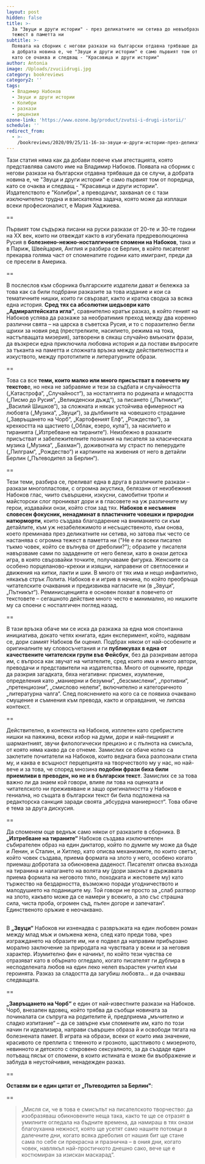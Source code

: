 ```yaml
---
layout: post
hidden: false
title: >-
  За "Звуци и други истории" - през деликатните ни сетива до невъобразимата
  тежест в паметта ни
subtitle: >-
  Появата на сборник с негови разкази на български отдавна трябваше да се случи,
  а добрата новина е, че "Звуци и други истории" е само първият том от поредица,
  като се очаква и следващ - "Красавица и други истории"
author: Antonia
image: /Uploads/zvuciidrugi.jpg
category: bookreviews
category2: ''
tags:
  - Владимир Набоков
  - Звуци и други истории
  - Колибри
  - разкази
  - рецензия
ozone-link: 'https://www.ozone.bg/product/zvutsi-i-drugi-istorii/'
schedule: ''
redirect_from:
  - >-
    /bookreviews/2020/09/25/11-16-за-звуци-и-други-истории-през-деликатните-ни-сетива-до-невъобразимата-тежест-в-паметта-ни
---
```

Тази статия няма как да добави повече към атестацията, която представлява самото име на Владимир Набоков. Появата на сборник с негови разкази на български отдавна трябваше да се случи, а добрата новина е, че "Звуци и други истории" е само първият том от поредица, като се очаква и следващ - "Красавица и други истории". Издателството е "Колибри", а преводачът, захванал се с тази изключително трудна и взискателна задача, която може да изплаши всеки професионалист, е Мария Хаджиева.

\==

Първият том съдържа писани на руски разкази от 20-те и 30-те години на ХХ век, които ни отвеждат както в изгубената предреволюционна Русия в **болезнено-нежно-носталгичните спомени на Набоков**, така и в Париж, Швейцария, Англия и разбира се Берлин, в който писателят прекарва голяма част от споменатите години като имигрант, преди да се пресели в Америка. 

\==

В послеслов към сборника българските издатели дават и бележка за това как са били подбрани разказите за това издание и кои са тематичните нишки, които ги свързват, както и кратка сводка за всяка една история. **Сред тях са абсолютни шедьоври като „Адмиралтейската игла“**, сравнително кратък разказ, в който геният на Набоков успява да разкаже за необратимия преход между два коренно различни свята – на царска в съветска Русия, и то с поразително бегли щрихи за новия ред (престрелките, насилието, режима на тока, настъпващата мизерия), затворени в сякаш случайно вмъкнати фрази, да възкреси една приключила любовна история и да постави въпросите за тъканта на паметта и сложната връзка между действителността и изкуството, между прототипите и литературните образи.

\==

Това са все **теми, които малко или много присъстват в повечето му текстов**е, но нека не забравяме и тези за съдбата и случайността („Катастрофа“, „Случайност“), за носталгията по родината и младостта („Писмо до Русия“, „Великденски дъжд“), за писането („Пътникът“, „Василий Шишков“), за сложната и някак устойчива ефимерност на любовта („Музика“, „Звуци“), за дълбините на човешкото страдание („Завръщането на Чорб“, „Картофеният Елф“, „Рождество“), за крехкостта на щастието („Облак, езеро, кула“), за насилието и тиранията („Изтребване на тираните“). Неизбежно в разказите присъстват и забележителните познания на писателя за класическата музика („Музика“, „Бахман“), доживотната му страст по пеперудите („Пилграм“, „Рождество“) и картините на живения от него в детайли Берлин („Пътеводител за Берлин“).

\==

Тези теми, разбира се, преливат една в друга в различните разкази – разкази многопластови, с огромна акустика, белязани от неизбежния Набоков глас, чиито съвършени, изкусни, самобитни тропи и майсторски слог проникват дори и в гласовете на уж различните му герои, издавайки онзи, който стои зад тях. **Набоков е несъмнен словесен фокусник, ненадминат в пластичните човешки и природни натюрморти**, които създава благодарение на вниманието си към детайлите, към уж незабележимото и несъщественото, към онова, което преминава през деликатните ни сетива, но затова пък често се настанява с огромна тежест в паметта ни ("Не е ли всеки писател тъкмо човек, който се вълнува от дреболии?"); образите у писателя навързваме сами по зададените от него белези, като в онази детска игра, в която свързвайки точките, получаваме фигурка. Женските са особено порцеланово-крехки и изящни, направени от светлосенки и движения на китки, лакти и шии. В много от тях има и нещо инфантилно, някакъв стрък Лолита. Набоков е и игрив в начина, по който преобръща читателските очаквания и предизвиква нагласите ни (в „Звуци“, „Пътникът“). Реминисценцията е основен похват в повечето от текстовете – сегашното действие много често е минимално, но нишките му са споени с носталгичен поглед назад.

\==

В тази връзка обаче ми се иска да разкажа за една моя спонтанна инициатива, докато четях книгата, един експеримент, който, надявам се, дори самият Набоков би оценил. Подбрах някои от най-особените и оригиналните му словосъчетания и ги **публикувах в една от качествените читателски групи във Фейсбук**, без да разкривам автора им, с въпроса как звучат на читателите, сред които има и много автори, преводачи и представители на издателства. Много от оценките, преди да разкрия загадката, бяха негативни: присмех, изумление, определения като „маниерни и безумни“, „безсмислени“, „противни“, „претенциозни“, „смислово нелепи“, включително и категоричното „литературна чалга“. След пояснението на кого са се появиха очаквано смущение и съмнения към превода, както и оправдания, че липсва контекст.

\==

Действително, в контекста на Набоков, изплетен като сребристите нишки на паяжина, всеки избор на думи, дори и най-пищният и шармантният, звучи филологически прецизно и с пълнота на смисъла, от която няма какво да се отнеме. Замислих се обаче колко са заклетите почитатели на Набоков, които веднага биха разпознали стила му, и каква е всъщност перцепцията на творчеството му у нас, но най-вече и за това, че според мнозина **подобни фрази биха били приемливи в преводен, но не и в български текст**. Замислих се за това важно ли да знаем кой говори, влияе ли това на оценката и читателското ни преживяване и защо оригиналността у Набоков е гениална, но същата в български текст би била подложена на редакторска санкция заради своята „абсурдна маниерност“. Това обаче е тема за друга дискусия.

\==

Да споменем още веднъж само някои от разказите в сборника. В **„Изтребване на тираните“** Набоков създава изключителен събирателен образ на един диктатор, който по думите му може да бъде и Ленин, и Сталин, и Хитлер, като описва механизмите, по които светът, който човек създава, приема формата на злото у него, особено когато приемаш добротата за обикновена даденост. Писателят описва възхода на тиранина и налагането на волята му (дори законът в държавата приема формата на неговото тяло, походката и жестовете му) като тържество на бездарността, възможно поради угодничеството и малодушието на поданиците му. Той говори не просто за „слаб разтвор на злото, какъвто може да се намери у всекиго, а зло със страшна сила, чиста проба, огромен съд, пълен догоре и запечатан“. Единственото оръжие е неочаквано.

\
В **„Звуци“** Набоков ни изненадва с развръзката на един любовен роман между млад мъж и омъжена жена, след като преди това, чрез изграждането на образите им, ни е подвел да направим прибързано морално заключение за природата на чувствата у всеки и за неговия характер. Изумително фин е начинът, по който тези чувства се отразяват като в обърнато огледало, когато писателят ги дублира в несподелената любов на един леко нелеп възрастен учител към героинята. Разказ за сладостта да загубиш любовта… и да очакваш следващата.

\==

**„Завръщането на Чорб“** е един от най-известните разкази на Набоков. Чорб, внезапен вдовец, който трябва да съобщи новината за починалата си съпруга на родителите й, предприема „мъчително и сладко изпитание“ – да се завърне към спомените им, като по този начин ги идеализира, направи съвършен образа й и освободи тягата на болезнената памет. В играта на образи, всеки от които има значение, красивото се преплита с тленното и грозното, щастливото с мизерното, невинното и детското с откровено сексуалното, за да създаде един потъващ пясък от спомени, в които истината е може би въображение и заблуда в неустойчивия, ненадежден разказ.

\==

**Оставям ви е един цитат от „Пътеводител за Берлин"**: 

\==

> „Мисля си, че в това е смисълът на писателското творчество: да изобразяваш обикновените неща така, както те ще се отразят в умилните огледала на бъдните времена, да намираш в тях онази благоуханна нежност, която ще усетят само нашите потомци в далечните дни, когато всяка дреболия от нашия бит ще стане сама по себе си прекрасна и празнична – в ония дни, когато човек, навлякъл най-простичкото днешно сако, вече ще е костюмиран за изискан маскарад“.